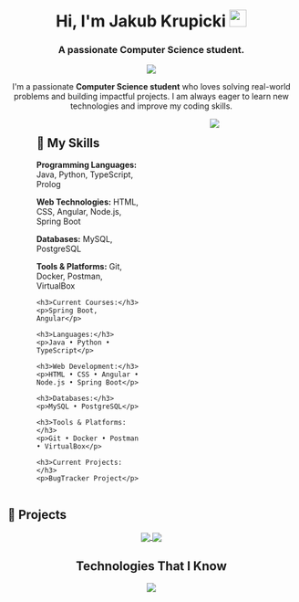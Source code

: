 <h1 align="center">Hi, I'm Jakub Krupicki <img width="30px" src="https://raw.githubusercontent.com/iampavangandhi/iampavangandhi/master/gifs/Hi.gif"></h1>
<h3 align="center">A passionate Computer Science student.</h3>

<p align="center">
  <a href="https://github.com/DenverCoder1/readme-typing-svg">
    <img src="https://readme-typing-svg.herokuapp.com/?font=IBM+Plex+Sans&color=abcdef&size=20&lines=Welcome+to+my+GitHub+Profile!;I'm+a+3rd+year+Computer+Science+student;"/>
  </a>
</p>

<p align="center">
  I'm a passionate <strong>Computer Science student</strong> who loves solving real-world problems and building impactful projects. I am always eager to learn new technologies and improve my coding skills.
</p>

<!-- Section: My Skills and GitHub Stats side by side -->
<div style="display: flex; justify-content: space-between; padding: 0 10%;">

  <!-- Left side: My Skills -->
  <div style="width: 45%; padding-right: 20px;">
    <h2>🧰 My Skills</h2>
    <p><strong>Programming Languages:</strong> Java, Python, TypeScript, Prolog</p>
    <p><strong>Web Technologies:</strong> HTML, CSS, Angular, Node.js, Spring Boot</p>
    <p><strong>Databases:</strong> MySQL, PostgreSQL</p>
    <p><strong>Tools & Platforms:</strong> Git, Docker, Postman, VirtualBox</p>

    <h3>Current Courses:</h3>
    <p>Spring Boot, Angular</p>
    
    <h3>Languages:</h3>
    <p>Java • Python • TypeScript</p>

    <h3>Web Development:</h3>
    <p>HTML • CSS • Angular • Node.js • Spring Boot</p>

    <h3>Databases:</h3>
    <p>MySQL • PostgreSQL</p>

    <h3>Tools & Platforms:</h3>
    <p>Git • Docker • Postman • VirtualBox</p>

    <h3>Current Projects:</h3>
    <p>BugTracker Project</p>
  </div>

  <!-- Right side: GitHub Stats -->
  <div style="width: 45%; text-align: center;">
    <img src="https://github-readme-stats.vercel.app/api/top-langs/?username=JAQBKRU&theme=dark&hide_border=false&include_all_commits=false&count_private=false&layout=compact" />
  </div>

</div>

<!-- Section for Projects -->
## 🚀 Projects

<div align="center">
  <a href="https://github.com/JAQBKRU/PROJECT_1">
    <img align="center" src="https://github-readme-stats.vercel.app/api/pin/?username=JAQBKRU&repo=PROJECT_1&theme=tokyonight" />
  </a> 
  <a href="https://github.com/JAQBKRU/PROJECT_2">
    <img align="center" src="https://github-readme-stats.vercel.app/api/pin/?username=JAQBKRU&repo=PROJECT_2&theme=tokyonight" />
  </a> 
</div>

<!-- Technologies I Know -->
<div align="center">
  <h2>Technologies That I Know</h2>
  <p>
    <a href="https://skillicons.dev">
      <img src="https://skillicons.dev/icons?i=angular,bootstrap,c,cpp,css,docker,fastapi,git,idea,js,php,postman,postgres,pycharm,py,react,spring,unity,ubuntu,java,github,html,linux,mysql,vscode=14" />
    </a>
  </p>
</div>
